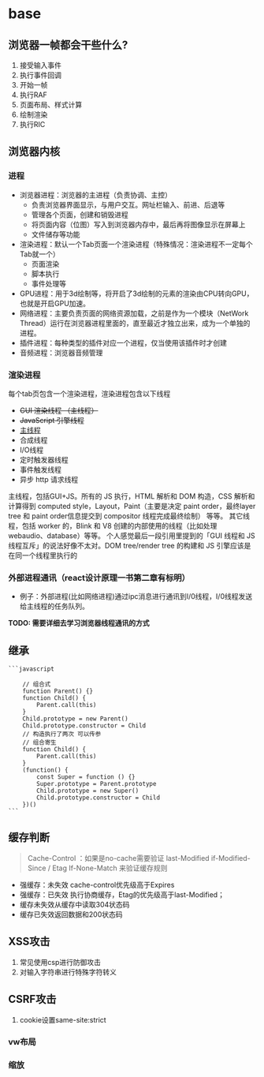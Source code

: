 # base 

## 浏览器一帧都会干些什么?

1. 接受输入事件
2. 执行事件回调
3. 开始一帧
4. 执行RAF
5. 页面布局、样式计算
6. 绘制渲染
7. 执行RIC

## 浏览器内核

### 进程
- 浏览器进程：浏览器的主进程（负责协调、主控）
    + 负责浏览器界面显示，与用户交互。网址栏输入、前进、后退等
    + 管理各个页面，创建和销毁进程
    + 将页面内容（位图）写入到浏览器内存中，最后再将图像显示在屏幕上
    + 文件储存等功能
- 渲染进程：默认一个Tab页面一个渲染进程（特殊情况：渲染进程不一定每个Tab就一个）
    + 页面渲染
    + 脚本执行
    + 事件处理等
- GPU进程：用于3d绘制等，将开启了3d绘制的元素的渲染由CPU转向GPU，也就是开启GPU加速。
- 网络进程：主要负责页面的网络资源加载，之前是作为一个模块（NetWork Thread）运行在浏览器进程里面的，直至最近才独立出来，成为一个单独的进程。
- 插件进程：每种类型的插件对应一个进程，仅当使用该插件时才创建
- 音频进程：浏览器音频管理

### 渲染进程

每个tab页包含一个渲染进程，渲染进程包含以下线程

- ~~GUI 渲染线程 （主线程）~~
- ~~JavaScript 引擎线程~~
- [主线程](https://baijiahao.baidu.com/s?id=1754924634013815803&wfr=spider&for=pc)
- 合成线程
- I/O线程
- 定时触发器线程
- 事件触发线程  
- 异步 http 请求线程

主线程，包括GUI+JS。所有的 JS 执行，HTML 解析和 DOM 构造，CSS 解析和计算得到 computed style，Layout，Paint（主要是决定 paint order，最终layer tree 和 paint order信息提交到 compositor 线程完成最终绘制） 等等。
其它线程，包括 worker 的，Blink 和 V8 创建的内部使用的线程（比如处理 webaudio、database）等等。
个人感觉最后一段引用里提到的「GUI 线程和 JS 线程互斥」的说法好像不太对。DOM tree/render tree 的构建和 JS 引擎应该是在同一个线程里执行的

### 外部进程通讯（react设计原理一书第二章有标明）

- 例子：外部进程(比如网络进程)通过ipc消息进行通讯到I/0线程，I/0线程发送给主线程的任务队列。

**TODO: 需要详细去学习浏览器线程通讯的方式**

## 继承

    ```javascript

        // 组合式
        function Parent() {}
        function Child() {
            Parent.call(this)
        }
        Child.prototype = new Parent()
        Child.prototype.constructor = Child
        // 构造执行了两次 可以传参
        // 组合寄生
        function Child() {
            Parent.call(this)
        }
        (function() {
            const Super = function () {}
            Super.prototype = Parent.prototype
            Child.prototype = new Super()
            Child.prototype.constructor = Child
        })()
    ```

## 缓存判断

>Cache-Control ：如果是no-cache需要验证 last-Modified if-Modified-Since  / Etag  If-None-Match 来验证缓存规则

- 强缓存：未失效 cache-control优先级高于Expires 
- 强缓存：已失效 执行协商缓存，Etag的优先级高于last-Modified；
- 缓存未失效从缓存中读取304状态码
- 缓存已失效返回数据和200状态码

## XSS攻击

1. 常见使用csp进行防御攻击
2. 对输入字符串进行特殊字符转义

## CSRF攻击

1. cookie设置same-site:strict

### vw布局


### 缩放